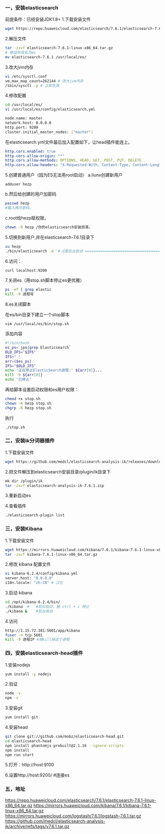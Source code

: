 ### 一，安装elasticsearch

前提条件：已经安装JDK1.8+
1.下载安装文件

```bash
wget https://repo.huaweicloud.com/elasticsearch/7.6.1/elasticsearch-7.6.1-linux-x86_64.tar.gz
```

2.解压文件

```bash
tar -zxvf elasticsearch-7.6.1-linux-x86_64.tar.gz
# 移动并改名为es
mv elasticsearch-7.6.1 /usr/local/es/
```

3.改大jvm内存

```bash
vi /etc/sysctl.conf
vm.max_map_count=262144 # 改大jvm内存
/sbin/sysctl -p # 立即生效
```

4.修改配置

```bash
cd /usr/local/es/
vi /usr/local/es/config/elasticsearch.yml

node.name: master
network.host: 0.0.0.0
http.port: 9200
cluster.initial_master_nodes: ["master"]
```

在elasticsearch.yml文件最后加入配置如下，让head插件能连上。

```yaml
http.cors.enabled: true
http.cors.allow-origin: "*"
http.cors.allow-methods: OPTIONS, HEAD, GET, POST, PUT, DELETE
http.cors.allow-headers: "X-Requested-With, Content-Type, Content-Length, X-User"
```

5.创建普通用户（因为ES无法用root启动）
a.liunx创建新用户 

```
adduser hezp
```

b.然后给创建的用户加密码 

```bash
passwd hezp  
#输入两次密码。
```

c.root给hezp赋权限，

```bash
chown -R hezp /你的elasticsearch安装目录。
```

5.切换到新用户,并在elasticsearch-7.6.1目录下

```bash
su hezp
./bin/elasticsearch -d  #-d是后台启动 ==============================================>
```

6.访问：

```bash
curl localhost:9200
```

7.关闭es（用stop.sh脚本停止es更优雅）

```bash
ps -ef | grep elastic
kill -9 进程号
```

8.es关闭脚本

在es/bin目录下建立一个stop脚本

```
vim /usr/local/es/bin/stop.sh
```

添加内容

```bash
#!/bin/bash
es_ps=`jps|grep Elasticsearch`
OLD_IFS="$IFS"
IFS=" "
arr=($es_ps)
IFS="$OLD_IFS"
echo '正在停止ElasticSearch进程:' ${arr[0]}...
kill -9 ${arr[0]}
echo '已停止'
```

再给脚本设置启动权限和es用户权限：

```bash
chmod +x stop.sh
chown -R hezp stop.sh
chgrp -R hezp stop.sh
```

执行

```bash
./stop.sh
```



### 二，安装ik分词器插件

1.下载安装文件

```bash
wget https://github.com/medcl/elasticsearch-analysis-ik/releases/download/v7.6.1/elasticsearch-analysis-ik-7.6.1.zip  # 不要下载源代码，尴尬。。
```

2.把文件解压到elasticsearch安装目录/plugin/ik目录下

```bash
mk dir /plugin/ik
tar -zxvf elasticsearch-analysis-ik-7.6.1.zip
```

3.重新启动es

4.查看插件

```bash
./elasticsearch-plugin list
```

### 三，安装Kibana

1.下载安装文件

```bash
wget https://mirrors.huaweicloud.com/kibana/7.6.1/kibana-7.6.1-linux-x86_64.tar.gz
tar -zxvf kibana-7.6.1-linux-x86_64.tar.gz
```

2.修改 kibana 配置文件

```bash
vi kibana-6.2.4/config/kibana.yml
server.host: "0.0.0.0"
i18n.locale: "zh-CN" # 汉化
```

3.启动 kibana

```bash
cd /opt/kibana-6.2.4/bin/
./kibana  #   #前台启动，接 ctrl + c 停止
./kibana &    #后台启动
```

4.访问

```bash
http://1.15.72.181:5601/app/kibana
fuser -n tcp 5601
kill -9 进程IP #用kill掉这个进程
```



### 四，安装elasticsearch-head插件

1.安装nodejs

```bash
yum install -y nodejs
```

2.验证

```bash
node -v
npm -v
```

3.安装git

```bash
yum install git
```

4.安装head

```bash
git clone git://github.com/mobz/elasticsearch-head.git
cd elasticsearch-head
npm install phantomjs-prebuilt@2.1.16 --ignore-scripts
npm install
npm run start
```

5.打开：http://host:9100

6.设置http://host:9200/   #连接es

### 五，地址

https://repo.huaweicloud.com/elasticsearch/7.6.1/elasticsearch-7.6.1-linux-x86_64.tar.gz
https://mirrors.huaweicloud.com/kibana/7.6.1/kibana-7.6.1-linux-x86_64.tar.gz
https://mirrors.huaweicloud.com/logstash/7.6.1/logstash-7.6.1.tar.gz
https://github.com/medcl/elasticsearch-analysis-ik/archive/refs/tags/v7.6.1.tar.gz